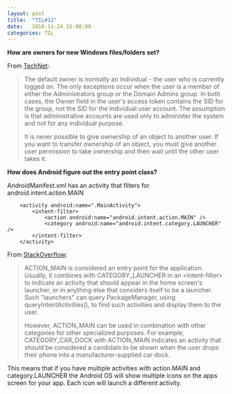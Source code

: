 ```yaml
---
layout: post
title:  "TIL#12"
date:   2016-11-24 15:00:00
categories: TIL
---
```


**How are owners for new Windows files/folders set?**

From [TechNet](https://technet.microsoft.com/en-us/library/cc961992.aspx):

> The default owner is normally an individual - the user who is currently logged on. The only exceptions occur when the user is a member of either the Administrators group or the Domain Admins group. In both cases, the Owner field in the user's access token contains the SID for the group, not the SID for the individual user account. The assumption is that administrative accounts are used only to administer the system and not for any individual purpose. 
> 
>  It is never possible to give ownership of an object to another user. If you want to transfer ownership of an object, you must give another user permission to take ownership and then wait until the other user takes it.

**How does Android figure out the entry point class?**

AndroidManifest.xml has an activity that filters for android.intent.action.MAIN

        <activity android:name=".MainActivity">
            <intent-filter>
                <action android:name="android.intent.action.MAIN" />
                <category android:name="android.intent.category.LAUNCHER" />
            </intent-filter>
        </activity>

From [StackOverflow](http://stackoverflow.com/questions/25219551/what-is-the-meaning-of-android-intent-action-main):

> ACTION_MAIN is considered an entry point for the application. Usually, it combines with CATEGORY_LAUNCHER in an \<intent-filter\> to indicate an activity that should appear in the home screen's launcher, or in anything else that considers itself to be a launcher. Such "launchers" can query PackageManager, using queryIntentActivities(), to find such activities and display them to the user.
> 
> However, ACTION_MAIN can be used in combination with other categories for other specialized purposes. For example, CATEGORY_CAR_DOCK with ACTION_MAIN indicates an activity that should be considered a candidate to be shown when the user drops their phone into a manufacturer-supplied car dock.

This means that if you have multiple activities with action.MAIN and category.LAUNCHER the Android OS will show multiple icons on the apps  screen for your app. Each icon will launch a different activity.